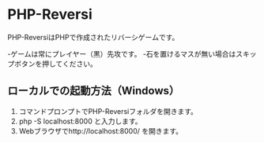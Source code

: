 # PHP-Reversi

PHP-ReversiはPHPで作成されたリバーシゲームです。

-ゲームは常にプレイヤー（黒）先攻です。
-石を置けるマスが無い場合はスキップボタンを押してください。

## ローカルでの起動方法（Windows）
1. コマンドプロンプトでPHP-Reversiフォルダを開きます。
2. php -S localhost:8000 と入力します。
3. Webブラウザでhttp://localhost:8000/ を開きます。
